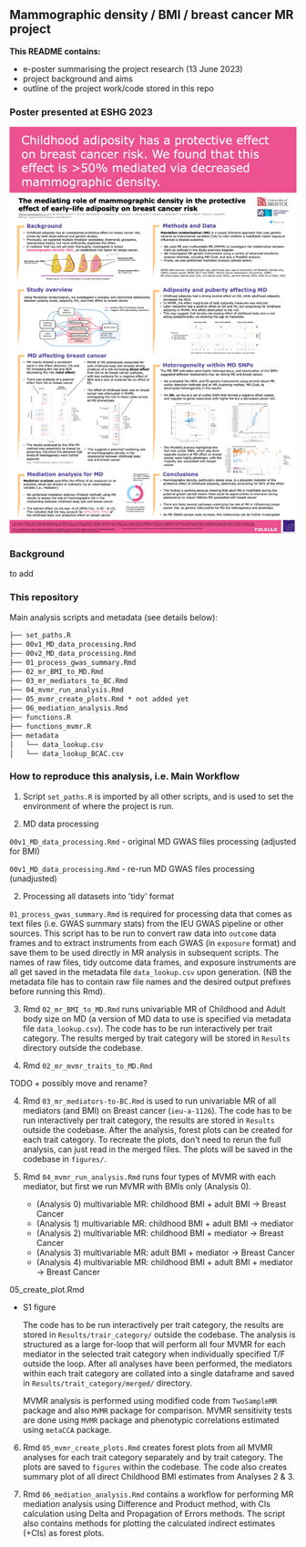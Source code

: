 
## Mammographic density / BMI / breast cancer MR project


 **This README contains:**

- e-poster summarising the project research (13 June 2023)
- project background and aims
- outline of the project work/code stored in this repo



### Poster presented at ESHG 2023

<img src="poster_ESHG.png" width="1000"> 


### Background 


 to add
 
 

### This repository

Main analysis scripts and metadata (see details below):

```
├── set_paths.R
├── 00v1_MD_data_processing.Rmd
├── 00v2_MD_data_processing.Rmd
├── 01_process_gwas_summary.Rmd
├── 02_mr_BMI_to_MD.Rmd
├── 03_mr_mediators_to_BC.Rmd
├── 04_mvmr_run_analysis.Rmd
├── 05_mvmr_create_plots.Rmd * not added yet
├── 06_mediation_analysis.Rmd  
├── functions.R
├── functions_mvmr.R
├── metadata
│   └── data_lookup.csv
│   └── data_lookup_BCAC.csv

```


### How to reproduce this analysis, i.e. Main Workflow


1.  Script `set_paths.R` is imported by all other scripts, and is used to set the environment of where the project is run.

2. MD data processing 

`00v1_MD_data_processing.Rmd` - original MD GWAS files processing (adjusted for BMI)

`00v1_MD_data_processing.Rmd` - re-run MD GWAS files processing (unadjusted)


2. Processing all datasets into 'tidy' format

`01_process_gwas_summary.Rmd` is required for processing data that comes as text files (i.e. GWAS summary stats) from the IEU GWAS pipeline or other sources. This script has to be run to convert raw data into `outcome` data frames and to extract instruments from each GWAS (in `exposure` format) and save them to be used directly in MR analysis in subsequent scripts. The names of raw files, tidy outcome data frames, and exposure instruments are all get saved in the metadata file `data_lookup.csv` upon generation. (NB the metadata file has to contain raw file names and the desired output prefixes before running this Rmd).

3. Rmd `02_mr_BMI_to_MD.Rmd` runs univariable MR of Childhood and Adult body size on MD (a version of MD data to use is specified via metadata file `data_lookup.csv`). The code has to be run interactively per trait category. The results merged by trait category will be stored in `Results` directory outside the codebase. 


4. Rmd `02_mr_mvmr_traits_to_MD.Rmd`

  TODO + possibly move and rename?



4. Rmd `03_mr_mediators-to-BC.Rmd` is used to run univariable MR of all mediators (and BMI) on Breast cancer (`ieu-a-1126`). The code has to be run interactively per trait category, the results are stored in `Results` outside the codebase. After the analysis, forest plots can be created for each trait category. To recreate the plots, don't need to rerun the full analysis, can just read in the merged files. The plots will be saved in the codebase in `figures/`. 

5. Rmd `04_mvmr_run_analysis.Rmd` runs four types of MVMR with each mediator, but first we run MVMR with BMIs only (Analysis 0).  

	*	 (Analysis 0) multivariable MR: childhood BMI + adult BMI -> Breast Cancer 
	*	 (Analysis 1) multivariable MR: childhood BMI + adult BMI -> mediator
	*	 (Analysis 2) multivariable MR: childhood BMI + mediator -> Breast Cancer 
	*	 (Analysis 3) multivariable MR: adult BMI + mediator -> Breast Cancer 
	*	 (Analysis 4) multivariable MR: childhood BMI + adult BMI + mediator -> Breast Cancer 



05_create_plot.Rmd

- S1 figure


	The code has to be run interactively per trait category, the results are stored in `Results/trair_category/` outside the codebase. The analysis is structured as a large for-loop that will perform all four MVMR for each mediator in the selected trait category when individually specified T/F outside the loop. After all analyses have been performed, the mediators within each trait category are collated into a single dataframe and saved in `Results/trait_category/merged/` directory.

  MVMR analysis is performed using modified code from `TwoSampleMR` package and also `MVMR` package for comparison. MVMR sensitivity tests are done using `MVMR` package and phenotypic correlations estimated using `metaCCA` package. 

6. Rmd `05_mvmr_create_plots.Rmd` creates forest plots from all MVMR analyses for each trait category separately and by trait category. The plots are saved to `figures` within the codebase. The code also creates summary plot of all direct Childhood BMI estimates from Analyses 2 & 3.


7. Rmd `06_mediation_analysis.Rmd` contains a workflow for performing MR mediation analysis using Difference and Product method, with CIs calculation using Delta and Propagation of Errors methods. The script also contains methods for plotting the calculated indirect estimates (+CIs) as forest plots. 














